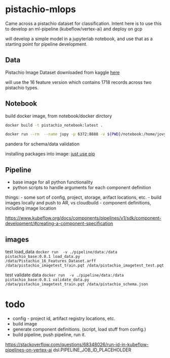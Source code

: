 # pistachio-mlops

Came across a pistachio dataset for classification. Intent here is to use this to develop an ml-pipeline (kubeflow/vertex-ai) and deploy on gcp

will develop a simple model in a jupyterlab notebook, and use that as a starting point for pipeline development.

## Data
Pistachio Image Dataset downloaded from kaggle [here](https://www.kaggle.com/datasets/muratkokludataset/pistachio-image-dataset)

will use the 16 feature version which contains 1718 records across two pistachio types.
## Notebook

build docker image, from notebook/docker dirctory
```bash
docker build -t pistachio_notebook:latest .
```

```bash
docker run --rm  --name jupy -p 6372:8888 -v ${PWD}/notebook:/home/jovyan/work/pistachio pistachio_notebook:latest
```

pandera for schema/data validation

installing packages into image:
[just use pip](https://jupyter-docker-stacks.readthedocs.io/en/latest/using/recipes.html#using-mamba-install-recommended-or-pip-install-in-a-child-docker-image)


## Pipeline
  - base image for all python functionality
  - python scripts to handle arguments for each component definition
  
  things:
    - some sort of config, project, storage, arifact locations, etc.
    - build images locally and push to AR, vs cloudbuild
    - component definitions, including image location

https://www.kubeflow.org/docs/components/pipelines/v1/sdk/component-development/#creating-a-component-specification

## images

test load_data
```docker run  -v ./pipeline/data:/data pistachio_base:0.0.1 load_data.py /data/Pistachio_16_Features_Dataset.arff /data/pistachio_imagetest_train.pqt /data/pistachio_imagetest_test.pqt```

test validate data
```docker run  -v ./pipeline/data:/data pistachio_base:0.0.1 validate_data.py /data/pistachio_imagetest_train.pqt /data/pistachio_schema.json```




# todo
 - config - project id, artifact registry locations, etc.
 - build image
 - generate component definitions. (script, load stuff from config.)
 - build pipeline, push pipeline, run it.


https://stackoverflow.com/questions/68348026/run-id-in-kubeflow-pipelines-on-vertex-ai
dsl.PIPELINE_JOB_ID_PLACEHOLDER


